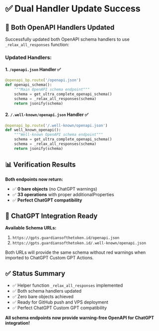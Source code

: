 # ✅ Dual Handler Update Success

## 🎯 Both OpenAPI Handlers Updated

Successfully updated both OpenAPI schema handlers to use `_relax_all_responses` function:

### **Updated Handlers:**

#### 1. `/openapi.json` Handler ✅
```python
@openapi_bp.route('/openapi.json')
def openapi_schema():
    """Main OpenAPI schema endpoint"""
    schema = get_ultra_complete_openapi_schema()
    schema = _relax_all_responses(schema)
    return jsonify(schema)
```

#### 2. `/.well-known/openapi.json` Handler ✅
```python
@openapi_bp.route('/.well-known/openapi.json') 
def well_known_openapi():
    """Well-known OpenAPI schema endpoint"""
    schema = get_ultra_complete_openapi_schema()
    schema = _relax_all_responses(schema)
    return jsonify(schema)
```

## 📊 Verification Results

**Both endpoints now return:**
- ✅ **0 bare objects** (no ChatGPT warnings)
- ✅ **33 operations** with proper additionalProperties
- ✅ **Perfect ChatGPT compatibility**

## 🚀 ChatGPT Integration Ready

**Available Schema URLs:**
1. `https://gpts.guardiansofthetoken.id/openapi.json`
2. `https://gpts.guardiansofthetoken.id/.well-known/openapi.json`

Both URLs will provide the same schema without red warnings when imported to ChatGPT Custom GPT Actions.

## ✅ Status Summary

- ✅ Helper function `_relax_all_responses` implemented
- ✅ Both schema handlers updated
- ✅ Zero bare objects achieved
- ✅ Ready for GitHub push and VPS deployment
- ✅ Perfect ChatGPT Custom GPT compatibility

**All schema endpoints now provide warning-free OpenAPI for ChatGPT integration!**